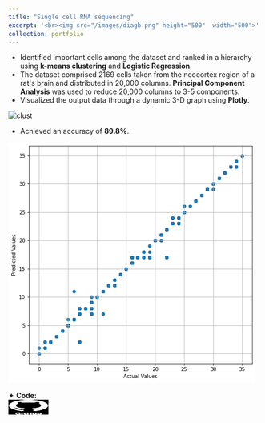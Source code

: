 ```yaml
---
title: "Single cell RNA sequencing"
excerpt: '<br><img src="/images/diagb.png" height="500"  width="500">'
collection: portfolio
---
```


* Identified important cells among the dataset and ranked in a hierarchy using **k-means clustering** and **Logistic Regression**.  
* The dataset comprised 2169 cells taken from the neocortex region of a rat's brain and distributed in 20,000 columns. **Principal Component Analysis** was used to reduce 20,000 columns to 3-5 components.
* Visualized the output data through a dynamic 3-D graph using **Plotly**.

![clust](/images/3d.gif)
  
* Achieved an accuracy of **89.8%**.

![BD](/images/acc.png)

<div class="flexcontainer">
    <div>
      <div style="display: flex; justify-content: space-between;">
        <span>✦ <strong>Code:</strong></span>
  </div>
  <div>
    <a href="https://github.com/SudarshanaSRao/Python-and-its-applications-in-ML/tree/RNA-sequencing" onclick="trackOutboundLink(this);">
      <img height="30px" src="/images/github-logo-git-hub-icon-with-text-on-white-and-black-background-free-vector.jpg" width="80px">
    </a>
  </div>
</div>
